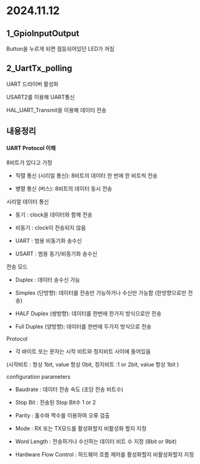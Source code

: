 # 2024.11.12

## 1_GpioInputOutput

Button을 누르게 되면 점등되어있던 LED가 꺼짐


## 2_UartTx_polling

UART 드라이버 활성화

USART2를 이용해 UART통신

HAL_UART_Transmit을 이용해 데이터 전송


## 내용정리

#### UART Protocol 이해

 8비트가 있다고 가정

- 직렬 통신 (시리얼 통신): 8비트의 데이터 한 번에 한 비트씩 전송

- 병렬 통신 (버스): 8비트의 데이터 동시 전송


시리얼 데이터 통신

- 동기 : clock을 데이터와 함께 전송

- 비동기 : clock이 전송되지 않음


- UART : 범용 비동기화 송수신

- USART : 범용 동기/비동기화 송수신


전송 모드

- Duplex : 데이터 송수신 가능

- Simplex (단방향): 데이터를 전송만 가능하거나 수신만 가능함 (한방향으로만 전송)

- HALF Duplex (쌍방향): 데이터를 한번에 한가지 방식으로만 전송

- Full Duplex (양방향): 데이터를 한번에 두가지 방식으로 전송


Protocol

- 각 바이트 또는 문자는 시작 비트와 정지비트 사이에 들어있음

(시작비트 : 항상 1bit, value 항상 0bit, 정지비트 :1 or 2bit, value 항상 1bit )


configuration parameters

- Baudrate : 데이터 전송 속도 (초당 전송 비트수)

- Stop Bit : 전송된 Stop Bit수 1 or 2

- Parity : 홀수와 짝수를 이용하여 오류 검출

- Mode : RX 또는 TX모드를 활성화할지 비활성화 할지 지정

- Word Length : 전송하거나 수신하는 데이터 비트 수 지정 (8bit or 9bit)

- Hardware Flow Control : 하드웨어 흐름 제어를 활성화할지 비활성화할지 지정



